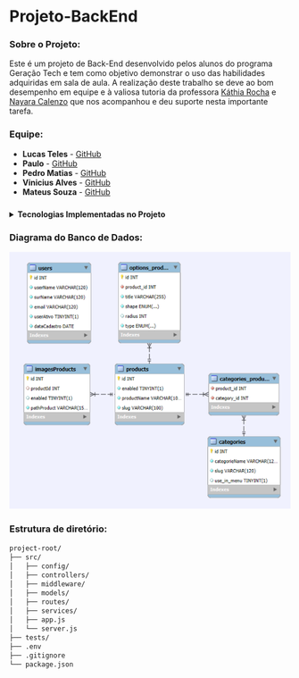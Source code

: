 # Projeto-BackEnd

### Sobre o Projeto:
Este é um projeto de Back-End desenvolvido pelos alunos do programa Geração Tech e tem como objetivo demonstrar o uso das habilidades adquiridas em sala de aula. A realização deste trabalho se deve ao bom desempenho em equipe e à valiosa tutoria da professora [Káthia Rocha](https://github.com/techcomkathia) e [Nayara Calenzo](#) que nos acompanhou e deu suporte nesta importante tarefa.

### Equipe:

- **Lucas Teles** - [GitHub](https://github.com/magicianLucas)
- **Paulo** - [GitHub](https://github.com/paulomtx)
- **Pedro Matias** - [GitHub](https://github.com/PedroMatias1998)
- **Vinicius Alves** - [GitHub](https://github.com/Vicore123)
- **Mateus Souza** - [GitHub](https://github.com/MattSouza14)

###
<details>
 <summary><strong>Tecnologias Implementadas no Projeto</strong></summary><br>

- *Node.js* - possibilita a execução JS em um servidor
- *Express.js* - cria as rotas de API
- *Dotenv* - cria configurações com mais facilidade e segurança
- *Nodemon* - reinicia o servidor a cada alteração
- *MySQL* para persistência de dados
- *Sequelize* - manipular dados sql em JS
- *JWT* - adiciona segurança e limita o acesso nas rotas de API
- *JEST* - testar e manter a qualidade do código
</details>


### Diagrama do Banco de Dados:

![diagrama do banco de dados](src/assets/diagrama_bd.png)




### Estrutura de diretório:
```
project-root/
├── src/
│   ├── config/
│   ├── controllers/
│   ├── middleware/
│   ├── models/
│   ├── routes/
│   ├── services/
│   ├── app.js
│   └── server.js
├── tests/
├── .env
├── .gitignore
└── package.json
```
